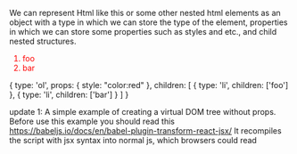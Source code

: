 We can represent Html like this or some other nested html elements as an object with a type in which we can store the type of the element, properties in which we can store some properties such as styles and etc., and child nested structures.

<ol style="color:red">
  <li>foo</li>
  <li>bar</li>
</ol>

{
  type: 'ol',
  props: {
    style: "color:red"
  },
  children: [
    {
      type: 'li',
      children: ['foo']
    },
    {
      type: 'li',
      children: ['bar']
    }
  ]
}

update 1: A simple example of creating a virtual DOM tree without props.
Before use this example you should read this https://babeljs.io/docs/en/babel-plugin-transform-react-jsx/
It recompiles the script with jsx syntax into normal js, which browsers could read
